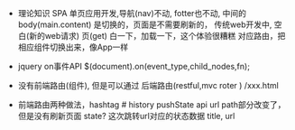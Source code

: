 - 理论知识
 SPA  单页应用开发,导航(nav)不动,
 fotter也不动,  中间的body(main.content) 是切换的，页面是不需要刷新的，
 传统web开发中, 空白(新的web请求) 页(get)
 白一下，加载一下，这个体验很糟糕
 对应路由，把相应组件切换出来，像App一样

- jquery  on事件API
$(document).on(event_type,child_nodes,fn);

- 没有前端路由(组件), 但是可以通过 后端路由(restful,mvc roter )  /xxx.html

- 前端路由两种做法，hashtag #
history pushState api url path部分改变了，但是没有刷新页面
state? 这次跳转url对应的状态数据
title,
url

